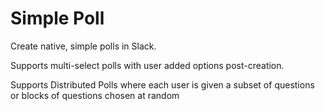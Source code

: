# Simple Poll

Create native, simple polls in Slack.

Supports multi-select polls with user added options post-creation.

Supports Distributed Polls where each user is given a subset of questions or blocks of questions chosen at random
